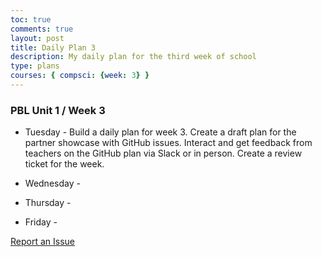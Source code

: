 ```yaml
---
toc: true
comments: true
layout: post
title: Daily Plan 3 
description: My daily plan for the third week of school
type: plans
courses: { compsci: {week: 3} }
---
```


### PBL Unit 1 / Week 3

- Tuesday - Build a daily plan for week 3. Create a draft plan for the partner showcase with GitHub issues. Interact and get feedback from teachers on the GitHub plan via Slack or in person. Create a review ticket for the week.

- Wednesday - 

- Thursday - 

- Friday - 

<a href="https://github.com/Nathaniel633/student/issues">Report an Issue</a>
